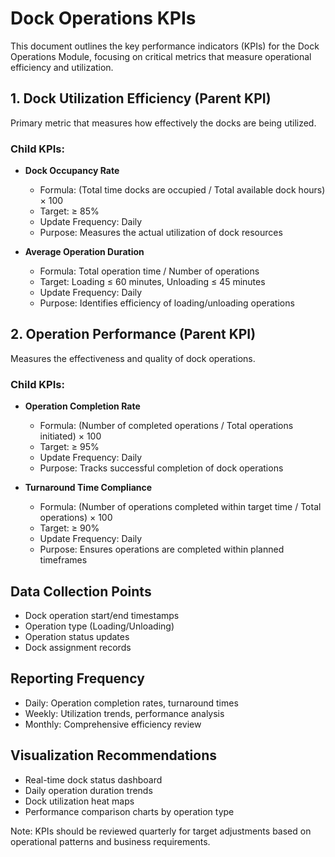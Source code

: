 # Dock Operations KPIs

This document outlines the key performance indicators (KPIs) for the Dock Operations Module, focusing on critical metrics that measure operational efficiency and utilization.

## 1. Dock Utilization Efficiency (Parent KPI)
Primary metric that measures how effectively the docks are being utilized.

### Child KPIs:
- **Dock Occupancy Rate**
  - Formula: (Total time docks are occupied / Total available dock hours) × 100
  - Target: ≥ 85%
  - Update Frequency: Daily
  - Purpose: Measures the actual utilization of dock resources

- **Average Operation Duration**
  - Formula: Total operation time / Number of operations
  - Target: Loading ≤ 60 minutes, Unloading ≤ 45 minutes
  - Update Frequency: Daily
  - Purpose: Identifies efficiency of loading/unloading operations

## 2. Operation Performance (Parent KPI)
Measures the effectiveness and quality of dock operations.

### Child KPIs:
- **Operation Completion Rate**
  - Formula: (Number of completed operations / Total operations initiated) × 100
  - Target: ≥ 95%
  - Update Frequency: Daily
  - Purpose: Tracks successful completion of dock operations

- **Turnaround Time Compliance**
  - Formula: (Number of operations completed within target time / Total operations) × 100
  - Target: ≥ 90%
  - Update Frequency: Daily
  - Purpose: Ensures operations are completed within planned timeframes

## Data Collection Points
- Dock operation start/end timestamps
- Operation type (Loading/Unloading)
- Operation status updates
- Dock assignment records

## Reporting Frequency
- Daily: Operation completion rates, turnaround times
- Weekly: Utilization trends, performance analysis
- Monthly: Comprehensive efficiency review

## Visualization Recommendations
- Real-time dock status dashboard
- Daily operation duration trends
- Dock utilization heat maps
- Performance comparison charts by operation type

Note: KPIs should be reviewed quarterly for target adjustments based on operational patterns and business requirements. 